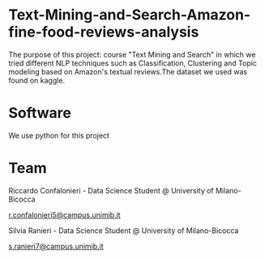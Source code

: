 # Text-Mining-and-Search-Amazon-fine-food-reviews-analysis
The purpose of this project: course "Text Mining and Search" in which we tried different NLP techniques such as Classification, Clustering and Topic modeling based on Amazon's textual reviews.The dataset we used was found on kaggle.


# Software
We use python for this project

# Team
Riccardo Confalonieri - Data Science Student @ University of Milano-Bicocca

r.confalonieri5@campus.unimib.it

Silvia Ranieri - Data Science Student @ University of Milano-Bicocca

s.ranieri7@campus.unimib.it
